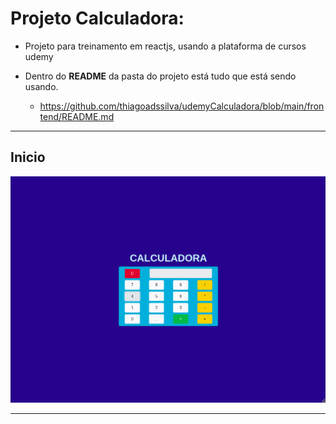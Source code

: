 # Projeto Calculadora:

* Projeto para treinamento em reactjs, usando a plataforma de cursos udemy

* Dentro do <b>README</b> da pasta do projeto está tudo que está sendo usando.
   * https://github.com/thiagoadssilva/udemyCalculadora/blob/main/frontend/README.md

<hr/>

## <b>Inicio</b> 

![Tela Principal](images/calculadora.png)
<hr>
